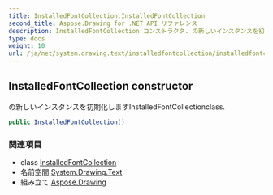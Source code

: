 ```yaml
---
title: InstalledFontCollection.InstalledFontCollection
second_title: Aspose.Drawing for .NET API リファレンス
description: InstalledFontCollection コンストラクタ. の新しいインスタンスを初期化しますInstalledFontCollectionclass.
type: docs
weight: 10
url: /ja/net/system.drawing.text/installedfontcollection/installedfontcollection/
---
```

## InstalledFontCollection constructor

の新しいインスタンスを初期化しますInstalledFontCollectionclass.

```csharp
public InstalledFontCollection()
```

### 関連項目

* class [InstalledFontCollection](../)
* 名前空間 [System.Drawing.Text](../../installedfontcollection/)
* 組み立て [Aspose.Drawing](../../../)


